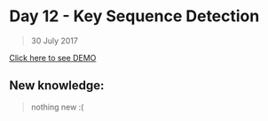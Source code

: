 # Day 12 - Key Sequence Detection
> 30 July 2017

[Click here to see DEMO](https://noeemi.github.io/JavaScript30/Day12-KeySequenceDetection/)

## New  knowledge:
> nothing new :(
